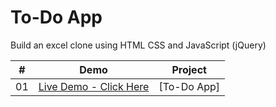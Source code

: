# To-Do App

Build an excel clone using HTML CSS and JavaScript (jQuery)


|  #  |  Demo                                                                                                                    | Project                                                                       |
| :-: | --------------------------------------------------------------------------------------------------------------------------- | --------------------------------------------------------------------------------- |
| 01  | [Live Demo - Click Here](https://naman546.github.io/To-Do-App/)                                                                  | [To-Do App]             |
